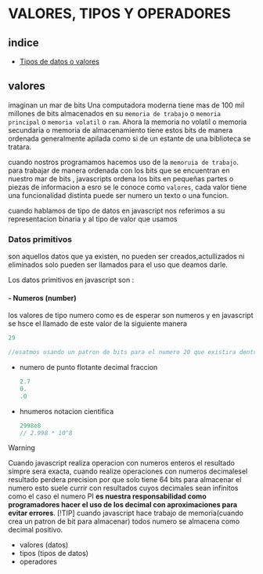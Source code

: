 # VALORES, TIPOS Y OPERADORES
## indice
 - [Tipos de datos o valores](#valores)
 ## valores
 imaginan un mar de bits Una computadora moderna tiene mas de 100 mil millones de bits almacenados en su `memoria de trabajo` o `memoria principal` o `memoria volatil` o `ram`.
Ahora la memoria no volatil o memoria secundaria o memoria de almacenamiento tiene estos bits de manera ordenada generalmente apilada como si de un estante de una biblioteca se tratara.

cuando nostros programamos hacemos uso de la `memoruia de trabajo`.
para trabajar de manera ordenada con los bits que se encuentran en nuestro mar de bits  , javascripts ordena los bits en pequeñas partes o piezas de informacion a esro se le conoce como `valores`, cada valor tiene una funcionalidad distinta puede ser numero un texto o una funcion.

cuando hablamos de tipo de datos en javascript nos referimos a su representacion binaria y al tipo de valor que usamos
### Datos primitivos

son aquellos datos que ya existen, no pueden ser creados,actullizados ni eliminados solo pueden ser llamados para el uso que deamos darle.

Los datos primitivos en javascript son :
#### - Numeros (number)
los valores de tipo numero como es de esperar son numeros y en javascript se hsce el llamado de este valor de la siguiente manera
```js
29

//esatmos usando un patron de bits para el numero 20 que existira dentro de la memoria de trabajo
```
- numero de punto flotante decimal fraccion 
  ```js
  2.7
  0.
  .0
  ```

- hnumeros notacion cientifica
  
    ```js
    2998e8
    // 2.998 * 10^8
    
    ```
> [!WARNING]
> Cuando javascript realiza operacion con numeros enteros el resultado simpre sera exacta, cuando realize operaciones con numeros decimalesel resultado perdera precision por que solo tiene 64 bits para almacenar el numero esto suele currir con resultados cuyos decimales sean infinitos como el caso el numero PI **es nuestra responsabilidad como programadores hacer el uso de los decimal con aproximaciones para evitar errores**. 
  >[!TIP]
  cuando javascript hace trabajo de memoria(cuando crea un patron de bit para almacenar) todos numero se almacena como decimal positivo.


- valores (datos)
- tipos (tipos de datos)
- operadores
